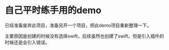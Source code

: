 # 自己平时练手用的demo

已经准备废弃此项目，准备另开一个项目，把此demo项目重新整理一下。

主要原因是创建的时候没有选择swift，后续虽然也创建了swift，但是引入插件的时候还是会引入错误。